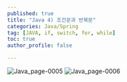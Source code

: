 ```yaml
---
published: true
title: "Java 4) 조건문과 반복문" 
categories: Java/Spring
tag: [JAVA, if, switch, for, while] 
toc: true
author_profile: false 

---
```



![Java_page-0005](https://github.com/Vida0822/Algorithm/assets/132312673/d5945e11-684b-4ae6-af3a-b4e962618b08)
![Java_page-0006](https://github.com/Vida0822/Algorithm/assets/132312673/c07170a0-8c0e-4afd-841c-fcacd141c1c2)





